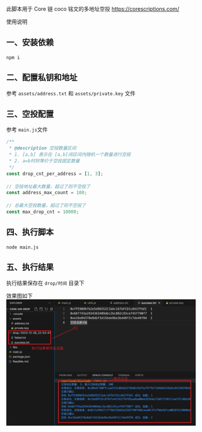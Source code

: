 此脚本用于 Core 链 coco 铭文的多地址空投
https://corescriptions.com/

使用说明

## 一、安装依赖
```
npm i
```

## 二、配置私钥和地址
参考 `assets/address.txt` 和 `assets/private.key` 文件

## 三、空投配置
参考 `main.js`文件
```javascript
/**
 * @description 空投数量区间
 * 1. [a,b] 表示在 [a,b]闭区间内随机一个数量进行空投
 * 2. a=b时则等价于空投固定数量
 */
const drop_cnt_per_address = [1, 3];

// 空投地址最大数量，超过了则不空投了
const address_max_count = 100;

// 总最大空投数量，超过了则不空投了
const max_drop_cnt = 10000;
```

## 四、执行脚本
```
node main.js
```

## 五、执行结果
执行结果保存在 `drop/时间` 目录下

效果图如下
![效果图](./effect.jpg)
